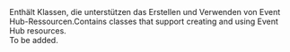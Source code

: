 <Namespace Name="Microsoft.Azure.Management.EventHub">
  <Docs>
    <summary><span data-ttu-id="606d3-101">Enthält Klassen, die unterstützen das Erstellen und Verwenden von Event Hub-Ressourcen.</span><span class="sxs-lookup"><span data-stu-id="606d3-101">Contains classes that support creating and using Event Hub resources.</span></span></summary> 
    <remarks>To be added.</remarks>
  </Docs>
</Namespace>
